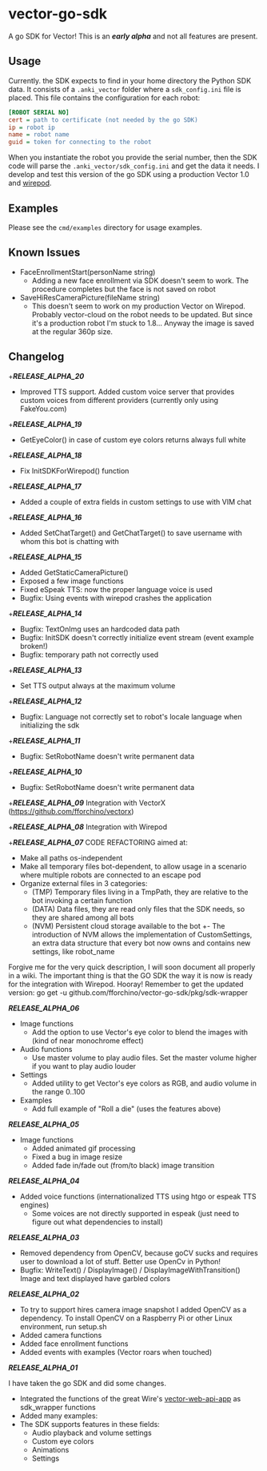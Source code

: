 # vector-go-sdk

A go SDK for Vector! This is an ***early alpha*** and not all features are present.  

## Usage

Currently. the SDK expects to find in your home directory the Python SDK data.
It consists of a `.anki_vector` folder where a `sdk_config.ini` file is placed. This file contains the configuration for each robot:

```ini
[ROBOT SERIAL NO]
cert = path to certificate (not needed by the go SDK)
ip = robot ip
name = robot name
guid = token for connecting to the robot
```

When you instantiate the robot you provide the serial number, then the SDK code will parse the `.anki_vector/sdk_config.ini` and get the data it needs.
I develop and test this version of the go SDK using a production Vector 1.0 and [wirepod](https://github.com/kercre123/wire-pod).

## Examples

Please see the `cmd/examples` directory for usage examples.

## Known Issues

- FaceEnrollmentStart(personName string)
  - Adding a new face enrollment via SDK doesn't seem to work. The procedure completes but the face is not saved on robot
- SaveHiResCameraPicture(fileName string) 
  - This doesn't seem to work on my production Vector on Wirepod. Probably vector-cloud on the robot needs to be updated. But since it's a production robot I'm stuck to 1.8...
    Anyway the image is saved at the regular 360p size.

## Changelog 

+***RELEASE_ALPHA_20***
- Improved TTS support. Added custom voice server that provides custom voices from different providers 
  (currently only using FakeYou.com)

+***RELEASE_ALPHA_19***
- GetEyeColor() in case of custom eye colors returns always full white

+***RELEASE_ALPHA_18***
- Fix InitSDKForWirepod() function 

+***RELEASE_ALPHA_17***
- Added a couple of extra fields in custom settings to use with VIM chat

+***RELEASE_ALPHA_16***
- Added SetChatTarget() and GetChatTarget() to save username with whom this bot is chatting with

+***RELEASE_ALPHA_15***
- Added GetStaticCameraPicture()
- Exposed a few image functions
- Fixed eSpeak TTS: now the proper language voice is used 
- Bugfix: Using events with wirepod crashes the application

+***RELEASE_ALPHA_14***
- Bugfix: TextOnImg uses an hardcoded data path
- Bugfix: InitSDK doesn't correctly initialize event stream (event example broken!)
- Bugfix: temporary path not correctly used

+***RELEASE_ALPHA_13***
- Set TTS output always at the maximum volume 

+***RELEASE_ALPHA_12***
- Bugfix: Language not correctly set to robot's locale language when initializing the sdk

+***RELEASE_ALPHA_11***
- Bugfix: SetRobotName doesn't write permanent data

+***RELEASE_ALPHA_10***
- Bugfix: SetRobotName doesn't write permanent data

+***RELEASE_ALPHA_09***
Integration with VectorX (https://github.com/fforchino/vectorx)

+***RELEASE_ALPHA_08***
Integration with Wirepod

+***RELEASE_ALPHA_07***
CODE REFACTORING aimed at:
- Make all paths os-independent
- Make all temporary files bot-dependent, to allow usage in a scenario where multiple robots are connected to an escape pod
- Organize external files in 3 categories:
  - (TMP) Temporary files living in a TmpPath, they are relative to the bot invoking a certain function
  - (DATA) Data files, they are read only files that the SDK needs, so they are shared among all bots
  - (NVM) Persistent cloud storage available to the bot
     +- The introduction of NVM allows the implementation of CustomSettings, an extra data structure that every bot
  now owns and contains new settings, like robot_name

Forgive me for the very quick description, I will soon document all properly in a wiki. The important thing is
that the GO SDK the way it is now is ready for the integration with Wirepod. Hooray!
Remember to get the updated version:
go get -u github.com/fforchino/vector-go-sdk/pkg/sdk-wrapper

***RELEASE_ALPHA_06***
- Image functions
  - Add the option to use Vector's eye color to blend the images with (kind of near monochrome effect)
- Audio functions
  - Use master volume to play audio files. Set the master volume higher if you want to play audio louder
- Settings
  - Added utility to get Vector's eye colors as RGB, and audio volume in the range 0..100 
- Examples
  - Add full example of "Roll a die" (uses the features above)

***RELEASE_ALPHA_05***
- Image functions
  - Added animated gif processing
  - Fixed a bug in image resize
  - Added fade in/fade out (from/to black) image transition 

***RELEASE_ALPHA_04***

- Added voice functions (internationalized TTS using htgo or espeak TTS engines)
  - Some voices are not directly supported in espeak (just need to figure out what dependencies to install)

***RELEASE_ALPHA_03***

- Removed dependency from OpenCV, because goCV sucks and requires user to download a lot of stuff. Better use OpenCv in Python!
- Bugfix: WriteText() / DisplayImage() / DisplayImageWithTransition() Image and text displayed have garbled colors

***RELEASE_ALPHA_02***

- To try to support hires camera image snapshot I added OpenCV as a dependency. To install OpenCV on a Raspberry Pi or other Linux environment, run setup.sh
- Added camera functions
- Added face enrollment functions
- Added events with examples (Vector roars when touched)

***RELEASE_ALPHA_01***

I have taken the go SDK and did some changes.
- Integrated the functions of the great Wire's [vector-web-api-app](https://github.com/kercre123/vector-web-api-app) as sdk_wrapper functions
- Added many examples:
- The SDK supports features in these fields: 
  - Audio playback and volume settings
  - Custom eye colors
  - Animations
  - Settings

